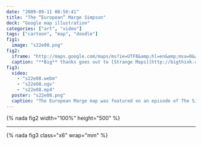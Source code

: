 ```yaml
---
date: "2009-09-11 08:50:41"
title: "The “European” Marge Simpson"
deck: "Google map illustration"
categories: ["art", "video"]
tags: ["cartoon", "map", "doodle"]
fig1:
  image: "s22e08.png"
fig2:
  iframe: "http://maps.google.com/maps/ms?ie=UTF8&amp;hl=en&amp;msa=0&amp;msid=105976104673732766876.0004733e85b59d0ddcba6&amp;t=k&amp;ll=46.06983,15.325928&amp;spn=20.139199,49.63623&amp;output=embed"
  caption: "**Big** thanks goes out to [Strange Maps](http://bigthink.com/ideas/21512) for making my [“European” Marge Simpson map](http://bit.ly/1OlnN) so popular!"
fig3:
  video:
    - "s22e08.webm"
    - "s22e08.ogv"
    - "s22e08.mp4"
  poster: "s22e08.png"
  caption: "The European Marge map was featured on an episode of The Simpsons! :)"
---
```


{% nada fig2 width="100%" height="500" %}

---

{% nada fig3 class="x6" wrap="mm" %}
